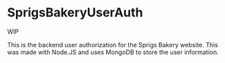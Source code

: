 # SprigsBakeryUserAuth
WIP

This is the backend user authorization for the Sprigs Bakery website. 
This was made with Node.JS and uses MongoDB to store the user information.
